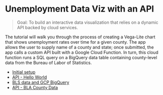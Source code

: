 # Unemployment Data Viz with an API

> Goal: To build an interactive data visualization that relies on a dynamic API backed by cloud services.

The tutorial will walk you through the process of creating a Vega-Lite chart that shows unemployment rates over time for a given county. The app allows the user to supply name of a county and state; once submitted, the app calls a custom API built with a Google Cloud Function. In turn, this cloud function runs a SQL query on a BigQuery data table containing county-level data from the Bureau of Labor of Statistics.

- [Initial setup](docs/setup.md)
- [API - Hello World](docs/api_hello_world.md)
- [BLS data and GCP BigQuery](docs/bigquery.md)
- [API - BLA County Data](docs/api_bls.md)